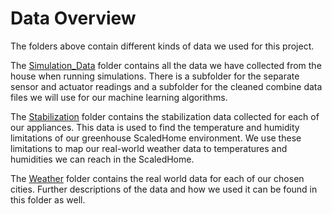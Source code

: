 # Data Overview

The folders above contain different kinds of data we used for this project.

The [Simulation_Data](https://github.com/nia-00/UCF_REU_SmartHome_2021/tree/main/Data/Simulation_Data) folder contains all the data we have collected from the house when
running simulations. There is a subfolder for the separate sensor and actuator readings
and a subfolder for the cleaned combine data files we will use for our machine
learning algorithms.

The [Stabilization](https://github.com/nia-00/UCF_REU_SmartHome_2021/tree/main/Data/Stabilization) folder contains the stabilization data collected for each of our
appliances. This data is used to find the temperature and humidity limitations of
our greenhouse ScaledHome environment. We use these limitations to map our real-world
weather data to temperatures and humidities we can reach in the ScaledHome.

The [Weather](https://github.com/nia-00/UCF_REU_SmartHome_2021/tree/main/Data/Weather)
folder contains the real world data for each of our chosen cities. Further descriptions
of the data and how we used it can be found in this folder as well.

